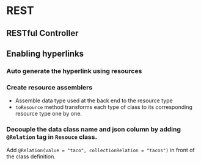 # REST
## RESTful Controller
## Enabling hyperlinks
### Auto generate the hyperlink using resources
### Create resource assemblers
* Assemble data type used at the back end to the resource type
* ```toResource``` method transforms each type of class to its corresponding resource type one by one.
### Decouple the data class name and json column by adding ```@Relation``` tag in ```Resouce``` class.
Add ```@Relation(value = "taco", collectionRelation = "tacos")``` in front of the class definition.
